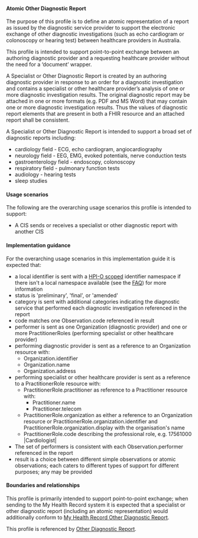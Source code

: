 #### Atomic Other Diagnostic Report
The purpose of this profile is to define an atomic representation of a report as issued by the diagnostic service provider to support the electronic exchange of other diagnostic investigations (such as echo cardiogram or colonoscopy or hearing test) between healthcare providers in Australia.

This profile is intended to support point-to-point exchange between an authoring diagnostic provider and a requesting healthcare provider without the need for a ‘document’ wrapper.

A Specialist or Other Diagnostic Report is created by an authoring diagnostic provider in response to an order for a diagnostic investigation and contains a specialist or other healthcare provider’s analysis of one or more diagnostic investigation results. The original diagnostic report may be attached in one or more formats (e.g. PDF and MS Word) that may contain one or more diagnostic investigation results. Thus the values of diagnostic report elements that are present in both a FHIR resource and an attached report shall be consistent.

A Specialist or Other Diagnostic Report is intended to support a broad set of diagnostic reports including:
* cardiology field - ECG, echo cardiogram, angiocardiography
* neurology field - EEG, EMG, evoked potentials, nerve conduction tests
* gastroenterology field - endoscopy, colonoscopy
* respiratory field - pulmonary function tests
* audiology - hearing tests
* sleep studies

#### Usage scenarios
The following are the overarching usage scenarios this profile is intended to support:
* A CIS sends or receives a specialist or other diagnostic report with another CIS

#### Implementation guidance
For the overarching usage scenarios in this implementation guide it is expected that:
<ul>
<li>a local identifier is sent with a <a href="http://ns.electronichealth.net.au/id/hpio-scoped/report/1.0/index.html">HPI-O scoped</a> identifier namespace if there isn't a local namespace available (see the <a href="https://github.com/AuDigitalHealth/ci-fhir-r4/wiki/Frequently-Asked-Questions">FAQ</a>) for more information</li>
<li>status is 'preliminary', 'final', or 'amended'</li>
<li>category is sent with additional categories indicating the diagnostic service that performed each diagnostic investigation referenced in the report</li>
<li>code matches one Observation.code referenced in result</li>
<li>performer is sent as one Organization (diagnostic provider) and one or more PractitionerRoles (performing specialist or other healthcare provider)</li>
<li>performing diagnostic provider is sent as a reference to an Organization resource with:
    <ul>
        <li>Organization.identifier</li>
        <li>Organization.name</li>
        <li>Organization.address</li> 
  </ul></li>      
<li>performing specialist or other healthcare provider is sent as a reference to a PractitionerRole resource with:
    <ul>
        <li>PractitionerRole.practitioner as reference to a Practitioner resource with:
        <ul>
            <li>Practitioner.name</li>
            <li>Practitioner.telecom</li>   
        </ul></li>
        <li>PractitionerRole.organization as either a reference to an Organization resource or PractitionerRole.organization.identifier and PractitionerRole.organization.display with the organisation's name</li>
        <li>PractitionerRole.code describing the professional role, e.g. 17561000 |Cardiologist|</li>
    </ul></li>
<li>The set of performers is consistent with each Observation.performer referenced in the report</li>
<li>result is a choice between different simple observations or atomic observations; each caters to different types of support for different purposes; any may be provided</li>
</ul>


#### Boundaries and relationships
This profile is primarily intended to support point-to-point exchange; when sending to the My Health Record system it is expected that a specialist or other diagnostic report (including an atomic representation) would additionally conform to [My Health Record Other Diagnostic Report](StructureDefinition-diagnosticreport-otherdiag-mhr-1.html).

This profile is referenced by [Other Diagnostic Report](StructureDefinition-composition-otherdiagreport-1.html).